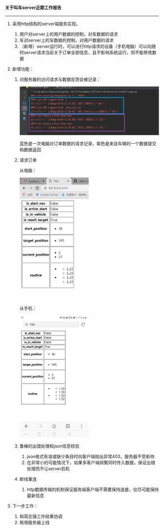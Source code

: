 #### 关于叫车server近期工作报告

------

1. 采用http结构的server端服务实现。

   1. 用户对server上的用户数据的控制，对车数据的请求
   2. 车对server上的车数据的控制，对用户数据的请求
   3. （新增）server运行时，可以进行http请求的设备（手机电脑）可以向随时server请求当前关于订单全部信息，且不影响系统运行，但不能修改数据

2. 新增功能：

   1. 对服务器的访问请求与数据反馈会被记录：

      <img src="./pic/log.png">

      蓝色是一次电脑对订单数据的请求记录，紫色是来自车辆的一个数据提交和数据返回

   2. 请求订单

      从电脑：

      <img src="./pic/normal_request.png" height=400px>

      从手机：

      <img src="./pic/request from andiord browser.png" height=400px>

   3. 鲁棒的出错处理和json信息校验

      1. json格式有误或缺少条目时向客户端抛出异常403，服务器不受影响
      2. 在非常小的可能情况下，如果多客户端频繁同时传入数据，保证出错处理而不让server宕机

   4. 断线重连

      1. http数据传输的机制保证服务端客户端不需要保持连接，仅尽可能保持最新信息

3. 下一步工作：

   1. 和简志强工作结果协调
   2. 租用服务器上线